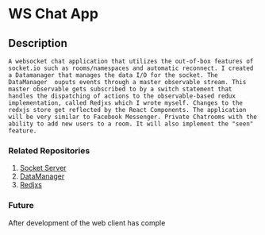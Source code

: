 # WS Chat App
## Description
    A websocket chat application that utilizes the out-of-box features of socket.io such as rooms/namespaces and automatic reconnect. I created a Datamanager that manages the data I/O for the socket. The DataManager  ouputs events through a master observable stream. This master observable gets subscribed to by a switch statement that handles the dispatching of actions to the observable-based redux implementation, called Redjxs which I wrote myself. Changes to the redxjs store get reflected by the React Components. The application will be very similar to Facebook Messenger. Private Chatrooms with the ability to add new users to a room. It will also implement the "seen" feature.

### Related Repositories
1. [Socket Server](https://github.com/awlui/chatAppServer)
2. [DataManager](https://github.com/awlui/wsClient)
3. [Redjxs](https://github.com/awlui/redxjs)


### Future
After development of the web client has comple